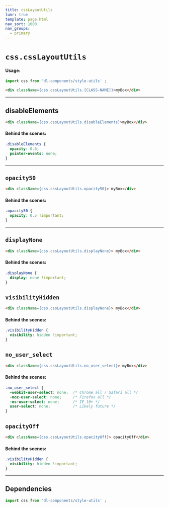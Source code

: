 ```yaml
---
title: cssLayoutUtils
lunr: true
template: page.html
nav_sort: 1000
nav_groups:
  - primary
---
```



# `css.cssLayoutUtils`

#### Usage:

```javascript
import css from 'dl-components/style-utils' ;
```

```html
<div className={css.cssLayoutUtils.[CLASS-NAME]}>myBox</div>
```

---

## disableElements
```html
<div className={css.cssLayoutUtils.disableElements}>myBox</div>
```

#### Behind the scenes:

```css
.disableElements {
  opacity: 0.6;
  pointer-events: none;
}
```

---

## `opacity50`

```html
<div className={css.cssLayoutUtils.opacity50}> myBox</div>
```

#### Behind the scenes:

```css
.opacity50 {
  opacity: 0.5 !important;
}
```


---

## `displayNone`

```html
<div className={css.cssLayoutUtils.displayNone}> myBox</div>
```

#### Behind the scenes:

```css
.displayNone {
  display: none !important;
}
```



## `visibilityHidden`
```html
<div className={css.cssLayoutUtils.displayNone}> myBox</div>
```


#### Behind the scenes:

```css
.visibilityHidden {
  visibility: hidden !important;
}
```



## `no_user_select`
```html
<div className={css.cssLayoutUtils.no_user_select}> myBox</div>

```

#### Behind the scenes:

```css
.no_user_select {
  -webkit-user-select: none;  /* Chrome all / Safari all */
  -moz-user-select: none;     /* Firefox all */
  -ms-user-select: none;      /* IE 10+ */
  user-select: none;          /* Likely future */
}
```




## `opacityOff`
```html
<div className={css.cssLayoutUtils.opacityOff}> opacityOff</div>
```


#### Behind the scenes:

```css
.visibilityHidden {
  visibility: hidden !important;
}
```

---  
## Dependencies

```javascript
import css from 'dl-components/style-utils' ;
```

